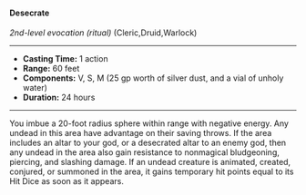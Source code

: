 #### Desecrate
*2nd-level evocation* *(ritual)* (Cleric,Druid,Warlock)
___
- **Casting Time:** 1 action
- **Range:** 60 feet
- **Components:** V, S, M (25 gp worth of silver dust, and a vial of unholy water)
- **Duration:** 24 hours
---
You imbue a 20-foot radius sphere within range
with negative energy. Any undead in this area have
advantage on their saving throws. If the area
includes an altar to your god, or a desecrated altar
to an enemy god, then any undead in the area also
gain resistance to nonmagical bludgeoning,
piercing, and slashing damage. If an undead
creature is animated, created, conjured, or
summoned in the area, it gains temporary hit points
equal to its Hit Dice as soon as it appears.
